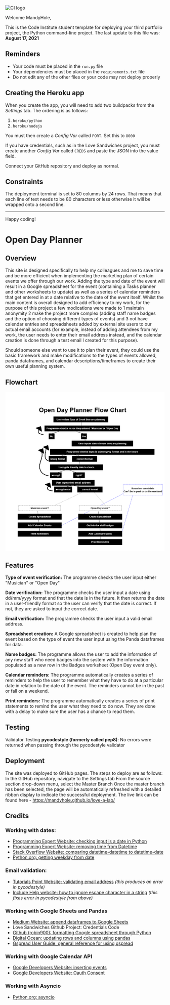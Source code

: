 ![CI logo](https://codeinstitute.s3.amazonaws.com/fullstack/ci_logo_small.png)

Welcome MandyHole,

This is the Code Institute student template for deploying your third portfolio project, the Python command-line project. The last update to this file was: **August 17, 2021**

## Reminders

* Your code must be placed in the `run.py` file
* Your dependencies must be placed in the `requirements.txt` file
* Do not edit any of the other files or your code may not deploy properly

## Creating the Heroku app

When you create the app, you will need to add two buildpacks from the _Settings_ tab. The ordering is as follows:

1. `heroku/python`
2. `heroku/nodejs`

You must then create a _Config Var_ called `PORT`. Set this to `8000`

If you have credentials, such as in the Love Sandwiches project, you must create another _Config Var_ called `CREDS` and paste the JSON into the value field.

Connect your GitHub repository and deploy as normal.

## Constraints

The deployment terminal is set to 80 columns by 24 rows. That means that each line of text needs to be 80 characters or less otherwise it will be wrapped onto a second line.

-----
Happy coding!


# Open Day Planner

## Overview

This site is designed specifically to help my colleagues and me to save time and be more efficient when implementing the marketing plan of certain events we offer through our work. Adding the type and date of the event will result in a Google spreadsheet for the event (containing a Tasks planner and other worksheets to update) as well as a series of calendar reminders that get entered in at a date relative to the date of the event itself. Whilst the main content is overall designed to add efficiency to my work, for the purpose of this project a few modications were made to 1 maintain anonymity 2 make the project more complex (adding staff name badges and the option of choosing different types of events) and 3 not have calendar entries and spreadsheets added by external site users to our actual email accounts (for example, instead of adding attendees from my work, the user needs to enter their email address instead, and the calendar creation is done through a test email I created for this purpose).

Should someone else want to use it to plan their event, they could use the basic framework and make modifications to the types of events allowed, panda dataframes, and calendar descriptions/timeframes to create their own useful planning system.

## Flowchart

<img src="assets/readme-images/FlowChart-Planner.png" alt="flow chart of the project">


## Features

<strong>Type of event verification:</strong> The programme checks the user input either "Musician" or "Open Day"

<strong>Date verification:</strong> The programme checks the user input a date using dd/mm/yyyy format and that the date is in the future. It then returns the date in a user-friendly format so the user can verify that the date is correct. If not, they are asked to input the correct date.

<strong>Email verification:</strong> The programme checks the user input a valid email address.

<strong>Spreadsheet creation:</strong> A Google spreadsheet is created to help plan the event based on the type of event the user input using the Panda dataframes for data.

<strong>Name badges:</strong> The programme allows the user to add the information of any new staff who need badges into the system with the information populated as a new row in the Badges worksheet (Open Day event only).

<strong>Calendar reminders:</strong> The programme automatically creates a series of reminders to help the user to remember what they have to do at a particular date in relation to the date of the event. The reminders cannot be in the past or fall on a weekend.

<strong>Print reminders:</strong> The programme automatically creates a series of print statements to remind the user what they need to do now. They are done with a delay to make sure the user has a chance to read them.


## Testing

Validator Testing
<strong>pycodestyle (formerly called pep8)</strong>: No errors were returned when passing through the pycodestyle validator


## Deployment
The site was deployed to GitHub pages. The steps to deploy are as follows:
In the GitHub repository, navigate to the Settings tab
From the source section drop-down menu, select the Master Branch
Once the master branch has been selected, the page will be automatically refreshed with a detailed ribbon display to indicate the successful deployment.
The live link can be found here - https://mandyhole.github.io/love-a-lab/


## Credits

### Working with dates:
<ul><li><a href="https://theprogrammingexpert.com/check-if-string-is-date-in-python/#:~:text=To%20check%20if%20a%20string,string%20and%20a%20date%20format.&text=When%20working%20with%20strings%20in,date%20can%20be%20very%20useful" aria-label="The programming expert website (opens in a new window)" target="new">Programming Expert Website: checking input is a date in Python</a></li>

<li><a href="https://theprogrammingexpert.com/python-remove-time-from-datetime/#:~:text=To%20remove%20the%20time%20from,a%20date%20using%20date().&text=You%20can%20also%20use%20strftime,datetime%20object%20without%20the%20time" aria-label="The programming expert website (opens in a new window)" target="new">Programming Expert Website: removing time from Datetime</a></li>

<li><a href="https://stackoverflow.com/questions/7239315/cant-compare-datetime-datetime-to-datetime-date" aria-label="Stack Overflow website (opens in a new window)" target="new">Stack Overflow Website: comparing datetime-datetime to datetime-date</a></li>

<li><a href="https://docs.python.org/3/library/datetime.html#datetime.datetime.weekday" aria-label="Python.org website (opens in a new window)" target="new">Python.org: getting weekday from date</a></li>
</ul>

### Email validation:
<ul><li><a href="https://www.tutorialspoint.com/python-program-to-validate-email-address" aria-label="Tutorials Point website (opens in a new window)" target="new">Tutorials Point Website: validating email address</a> <em>(this produces an error in pycodestyle)</em></li>

<li><a href="https://www.includehelp.com/python/ignoring-escape-sequences-in-the-string.aspx#:~:text=To%20ignoring%20escape%20sequences%20in,%22r%22%20before%20the%20string." aria-label="Include Help website (opens in a new window)" target="new">Include Help website: how to ignore escape character in a string</a> <em>(this fixes error in pycodestyle from above)</em></li>
</ul>

### Working with Google Sheets and Pandas
<ul><li><a href="https://medium.com/@jb.ranchana/write-and-append-dataframes-to-google-sheets-in-python-f62479460cf0" aria-label="Medium website (opens in a new window)" target="new">Medium Website: append dataframes to Google Sheets</a></li>

<li>Love Sandwiches Github Project: Credentials Code</a></li>

<li><a href="https://github.com/robin900/gspread-formatting" aria-label="Github website (opens in a new window)" target="new">Github (robin900): formatting Google spreadsheet through Python</a></li>

<li><a href="https://www.digitalocean.com/community/tutorials/update-rows-and-columns-python-pandas" aria-label="Digital Ocean website (opens in a new window)" target="new">Digital Ocean: updating rows and columns using pandas</a></li>

<li><a href="https://docs.gspread.org/en/latest/user-guide.html" aria-label="Gspread Userguide website (opens in a new window)" target="new">Gspread User Guide: general reference for using gspread</a></li>
</ul>

### Working with Google Calendar API
<ul><li><a href="https://developers.google.com/calendar/api/v3/reference/events/insert" aria-label="Google Developers Website (opens in a new window)" target="new">Google Developers Website: inserting events</a></li>

<li><a href="https://developers.google.com/workspace/guides/configure-oauth-consent" aria-label="Google Developers Website (opens in a new window)" target="new">Google Developers Website: Oauth Consent</a></li>

</ul>

### Working with Asyncio
<ul><li><a href="https://docs.python.org/3/library/asyncio.html" aria-label="Python.org Website (opens in a new window)" target="new">Python.org: asyncio</a></li></ul>





